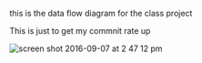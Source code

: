 this is the data flow diagram for the class project

This is just to get my commnit rate up

![screen shot 2016-09-07 at 2 47 12 pm](https://cloud.githubusercontent.com/assets/21317646/18326211/544217ea-750a-11e6-9958-56ebfab6ce31.png)
